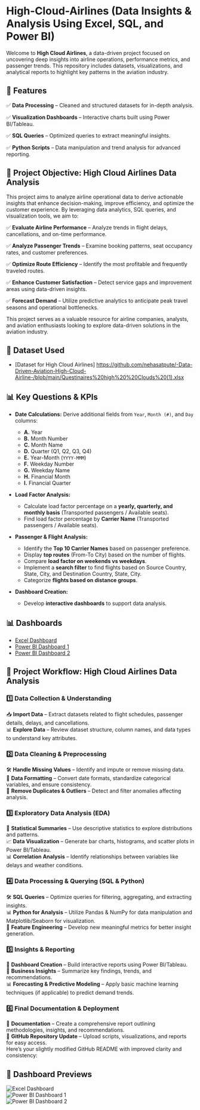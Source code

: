 
# High-Cloud-Airlines (Data Insights & Analysis Using Excel, SQL, and Power BI)

Welcome to **High Cloud Airlines**, a data-driven project focused on uncovering deep insights into airline operations, performance metrics, and passenger trends. This repository includes datasets, visualizations, and analytical reports to highlight key patterns in the aviation industry.

## 🚀 Features  

✅ **Data Processing** – Cleaned and structured datasets for in-depth analysis.  

✅ **Visualization Dashboards** – Interactive charts built using Power BI/Tableau.  

✅ **SQL Queries** – Optimized queries to extract meaningful insights.  

✅ **Python Scripts** – Data manipulation and trend analysis for advanced reporting.  

## 🎯 Project Objective: High Cloud Airlines Data Analysis  

This project aims to analyze airline operational data to derive actionable insights that enhance decision-making, improve efficiency, and optimize the customer experience. By leveraging data analytics, SQL queries, and visualization tools, we aim to:  

✅ **Evaluate Airline Performance** – Analyze trends in flight delays, cancellations, and on-time performance.  

✅ **Analyze Passenger Trends** – Examine booking patterns, seat occupancy rates, and customer preferences.  

✅ **Optimize Route Efficiency** – Identify the most profitable and frequently traveled routes.  

✅ **Enhance Customer Satisfaction** – Detect service gaps and improvement areas using data-driven insights.  

✅ **Forecast Demand** – Utilize predictive analytics to anticipate peak travel seasons and operational bottlenecks.  

This project serves as a valuable resource for airline companies, analysts, and aviation enthusiasts looking to explore data-driven solutions in the aviation industry.  

## 📂 Dataset Used  

- [Dataset for High Cloud Airlines] https://github.com/nehasatpute/-Data-Driven-Aviation-High-Cloud-Airline-/blob/main/Questinaires%20high%20%20Clouds%20(1).xlsx

## 📊 Key Questions & KPIs  

- **Date Calculations:** Derive additional fields from `Year`, `Month (#)`, and `Day` columns:  
  - **A.** Year  
  - **B.** Month Number  
  - **C.** Month Name  
  - **D.** Quarter (Q1, Q2, Q3, Q4)  
  - **E.** Year-Month (`YYYY-MMM`)  
  - **F.** Weekday Number  
  - **G.** Weekday Name  
  - **H.** Financial Month  
  - **I.** Financial Quarter  

- **Load Factor Analysis:**  
  - Calculate load factor percentage on a **yearly, quarterly, and monthly basis** (Transported passengers / Available seats).  
  - Find load factor percentage by **Carrier Name** (Transported passengers / Available seats).  

- **Passenger & Flight Analysis:**  
  - Identify the **Top 10 Carrier Names** based on passenger preference.  
  - Display **top routes** (From-To City) based on the number of flights.  
  - Compare **load factor on weekends vs weekdays**.  
  - Implement a **search filter** to find flights based on Source Country, State, City, and Destination Country, State, City.  
  - Categorize **flights based on distance groups**.  

- **Dashboard Creation:**  
  - Develop **interactive dashboards** to support data analysis.  

## 📊 Dashboards  

- [Excel Dashboard](https://github.com/nehasatpute/-Data-Driven-Aviation-High-Cloud-Airline-/blob/main/Screenshot%201.png)  
- [Power BI Dashboard 1](https://github.com/nehasatpute/-Data-Driven-Aviation-High-Cloud-Airline-/blob/main/SS%202.png)  
- [Power BI Dashboard 2](https://github.com/nehasatpute/-Data-Driven-Aviation-High-Cloud-Airline-/blob/main/SS%203.png)  

## 📌 Project Workflow: High Cloud Airlines Data Analysis  

### 1️⃣ Data Collection & Understanding  
📥 **Import Data** – Extract datasets related to flight schedules, passenger details, delays, and cancellations.  
📊 **Explore Data** – Review dataset structure, column names, and data types to understand key attributes.  

### 2️⃣ Data Cleaning & Preprocessing  
🛠 **Handle Missing Values** – Identify and impute or remove missing data.  
🔄 **Data Formatting** – Convert date formats, standardize categorical variables, and ensure consistency.  
🧹 **Remove Duplicates & Outliers** – Detect and filter anomalies affecting analysis.  

### 3️⃣ Exploratory Data Analysis (EDA)  
📌 **Statistical Summaries** – Use descriptive statistics to explore distributions and patterns.  
📈 **Data Visualization** – Generate bar charts, histograms, and scatter plots in Power BI/Tableau.  
📊 **Correlation Analysis** – Identify relationships between variables like delays and weather conditions.  

### 4️⃣ Data Processing & Querying (SQL & Python)  
🛠 **SQL Queries** – Optimize queries for filtering, aggregating, and extracting insights.  
📊 **Python for Analysis** – Utilize Pandas & NumPy for data manipulation and Matplotlib/Seaborn for visualization.  
📌 **Feature Engineering** – Develop new meaningful metrics for better insight generation.  

### 5️⃣ Insights & Reporting  
📢 **Dashboard Creation** – Build interactive reports using Power BI/Tableau.  
📌 **Business Insights** – Summarize key findings, trends, and recommendations.  
📊 **Forecasting & Predictive Modeling** – Apply basic machine learning techniques (if applicable) to predict demand trends.  

### 6️⃣ Final Documentation & Deployment  
📑 **Documentation** – Create a comprehensive report outlining methodologies, insights, and recommendations.  
🚀 **GitHub Repository Update** – Upload scripts, visualizations, and reports for easy access.  
   Here’s your slightly modified GitHub README with improved clarity and consistency:  


## 📸 Dashboard Previews  

![Excel Dashboard](https://github.com/user-attachments/assets/193edaa8-abda-44de-af45-101a5df2bbc0)  
![Power BI Dashboard 1](https://github.com/user-attachments/assets/78cb7407-5106-4273-b3a8-55bf2d60f9e7)  
![Power BI Dashboard 2](https://github.com/user-attachments/assets/58aefd28-a10e-40f5-a26d-e8df24c1b070)  




